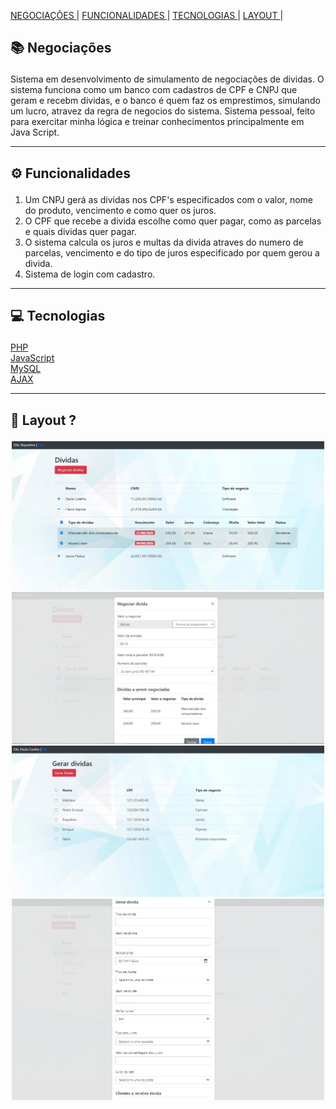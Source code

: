 <a href='#negociacoes'>NEGOCIAÇÕES </a>|
<a href='#functionalities'>FUNCIONALIDADES </a>|
<a href='#tecnologies'>TECNOLOGIAS </a>|
<a href='#layout'>LAYOUT </a>|

</div>

</div>

## <p id='negociacoes'>📚 Negociações </p>

Sistema em desenvolvimento de simulamento de negociações de dividas. O sistema funciona como um banco com cadastros de CPF e CNPJ que geram e recebm dividas, e o banco é quem faz os emprestimos, simulando um lucro, atravez da regra de negocios do sistema. Sistema pessoal, feito para exercitar minha lógica e treinar conhecimentos principalmente em Java Script.


---

## <p id='functionalities'> ⚙ Funcionalidades </p>

1. Um CNPJ gerá as dividas nos CPF's especificados com o valor, nome do produto, vencimento e como quer os juros. 
2. O CPF que recebe a divida escolhe como quer pagar, como as parcelas e quais dividas quer pagar.
3. O sistema calcula os juros e multas da divida atraves do numero de parcelas, vencimento e do tipo de juros especificado por quem gerou a divida.
4. Sistema de login com cadastro. 

---

## <p id='tecnologies'>💻 Tecnologias </p>

<a href='https://www.php.net/manual/pt_BR/intro-whatis.php'>PHP</a>
<br/>
<a href='https://www.javascript.com/'>JavaScript</a>
<br/>
<a href='https://www.mysql.com/'>MySQL</a>
<br/>
<a href='https://developer.mozilla.org/pt-BR/docs/Web/Guide/AJAX'>AJAX</a>
<br/>

---

## <p id='layout'>🎨 Layout ? </p>

<div align='center'>
<img src="./prints/crud.jpeg" width='500'>
<img src="./prints/modal.jpeg" width='500'>
<img src="./prints/crud2.jpeg" width='500'>
<img src="./prints/modal2.jpeg" width='500'>

</div>

